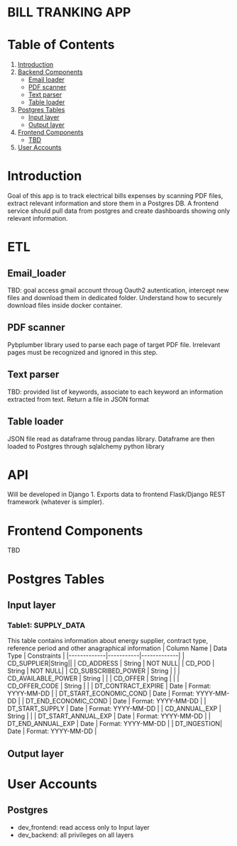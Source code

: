 # BILL TRANKING APP

# Table of Contents

1. [Introduction](#introduction)
2. [Backend Components](#Backend-Components)
   - [Email loader](#Email-loader)
   - [PDF scanner](#PDF-scanner)
   - [Text parser](#Text-parser)
   - [Table loader](#Table-loader)
4. [Postgres Tables](#Postgres-Tables)
   - [Input layer](#Input-layer)
   - [Output layer](#Output-layer)
6. [Frontend Components](#getting-started)
   - [TBD](#installation)
7. [User Accounts](#User-Accounts)

# Introduction
Goal of this app is to track electrical bills expenses by scanning PDF files, extract relevant information and store them in a Postgres DB.
A frontend service should pull data from postgres and create dashboards showing only relevant information.

# ETL

## Email_loader
TBD: goal access gmail account throug Oauth2 autentication, intercept new files and download them in dedicated folder. Understand how to securely download files inside docker container.

## PDF scanner
Pybplumber library used to parse each page of target PDF file. Irrelevant pages must be recognized and ignored in this step.

## Text parser
TBD: provided list of keywords, associate to each keyword an information extracted from text. Return a file in JSON format

## Table loader
JSON file read as dataframe throug pandas library. Dataframe are then loaded to Postgres through sqlalchemy python library

# API 
Will be developed in Django
1. 
Exports data to frontend Flask/Django REST framework (whatever is simpler).

# Frontend Components
TBD

# Postgres Tables
## Input layer
### Table1: SUPPLY_DATA
This table contains information about energy supplier, contract type, reference period and other anagraphical information
| Column Name | Data Type | Constraints |
|-------------|-----------|-------------|
| CD_SUPPLIER|String||
| CD_ADDRESS | String | NOT NULL|
| CD_POD | String | NOT NULL|
| CD_SUBSCRIBED_POWER | String | |
| CD_AVAILABLE_POWER | String | |
| CD_OFFER | String | |
| CD_OFFER_CODE | String | |
| DT_CONTRACT_EXPIRE | Date | Format: YYYY-MM-DD |
| DT_START_ECONOMIC_COND | Date | Format: YYYY-MM-DD |
| DT_END_ECONOMIC_COND | Date | Format: YYYY-MM-DD |
| DT_START_SUPPLY | Date | Format: YYYY-MM-DD |
| CD_ANNUAL_EXP | String | |
| DT_START_ANNUAL_EXP | Date | Format: YYYY-MM-DD |
| DT_END_ANNUAL_EXP | Date | Format: YYYY-MM-DD |
| DT_INGESTION| Date | Format: YYYY-MM-DD |

## Output layer

# User Accounts
## Postgres
* dev_frontend: read access only to Input layer
* dev_backend: all privileges on all layers
